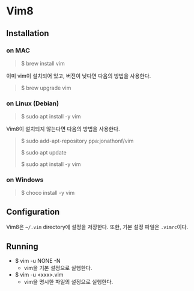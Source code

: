 # Vim8

## Installation

### on MAC

> $ brew install vim

이미 vim이 설치되어 있고, 버전이 낮다면 다음의 방법을 사용한다.

> $ brew upgrade vim

### on Linux (Debian)

> $ sudo apt install -y vim

Vim8이 설치되지 않는다면 다음의 방법을 사용한다.

> $ sudo add-apt-repository ppa:jonathonf/vim
>
> $ sudo apt update
>
> $ sudo apt install -y vim

### on Windows

> $ choco install -y vim

## Configuration

Vim8은 `~/.vim` directory에 설정을 저장한다. 또한, 기본 설정 파일은 `.vimrc`이다.

## Running

* $ vim -u NONE -N
	+ vim을 기본 설정으로 실행한다.
* $ vim -u \<xxx\>.vim
	+ vim을 명시한 파일의 설정으로 실행한다.
